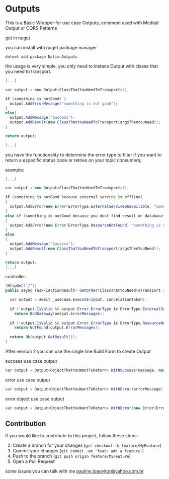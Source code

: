 # Outputs

This is a Basic Wrapper for use case Outputs, commom used with Mediatr Output or CQRS Patterns

get in [nuget](https://www.nuget.org/packages/Notim.Outputs/)

you can install with nuget package manager
```shell
dotnet add package Notim.Outputs
```

the usage is very simple, you only need to instace Output with classe that you need to transport.
```csharp
[...]

var output = new Output<ClassThatYouNeedToTransport>();

if (something is notGood) {
  output.AddErrorMessage("something is not good");
}
else{
  output.AddMessage("Success");
  output.AddResult(new ClassThatYouNeedToTransport(argsThenYouNeed));
}

return output;

[...]
```

you have the functionality to determine the error type to filter if you want to return a especific status code or retries on your topic consumers;

example:

```csharp
[...]

var output = new Output<ClassThatYouNeedToTransport>();

if (something is notGood because external service is offline)
{
  output.AddError(new Error(ErrorType.ExternalServiceUnavailable, "something is not good"));
}
else if (something is notGood because you dont find result on database)
{
  output.AddError(new Error(ErrorType.ResourceNotFound, "something is not good"));
}
else
{
  output.AddMessage("Success");
  output.AddResult(new ClassThatYouNeedToTransport(argsThenYouNeed));
}

return output;
[...]

```

controller:

```csharp
[HttpGet("/")]
public async Task<IActionResult> GetOrder(ClassThatYouNeedToTransport input, CancelationToken cancelationToken)

  var output = await _usecase.Execute(input, cancelationToken);
  
  if (!output.IsValid && output.Error.ErrorType is ErrorType.ExternalServiceUnavailable)
    return BadGateway(output.ErrorMessages);
  
  if (!output.IsValid && output.Error.ErrorType is ErrorType.ResourceNotFound)
    return NotFound(output.ErrorMessages);
  
  return Ok(output.GetResult());
}
```

After version 2 you can use the single line Build Form to create Output

success use case output
```csharp
var output = Output<ObjectThatYouWantToReturn>.WithSuccess(message, new ObjectThatYouWantToReturn());
```

error use case output
```csharp
var output = Output<ObjectThatYouWantToReturn>.WithError(errorMessage);
```

error object use case output
```csharp
var output = Output<ObjectThatYouWantToReturn>.WithError(new Error(ErrorType.ExternalServiceUnavailable, errorMessage));
```

## Contribution

If you would like to contribute to this project, follow these steps:

2. Create a branch for your changes (`git checkout -b feature/MyFeature`)
3. Commit your changes (`git commit -am 'feat: add a feature'`)
4. Push to the branch (`git push origin feature/MyFeature`)
5. Open a Pull Request

some issues you can talk with me [paulino.joaovitor@yahoo.com.br](mailto:paulino.joaovitor@yahoo.com.br)